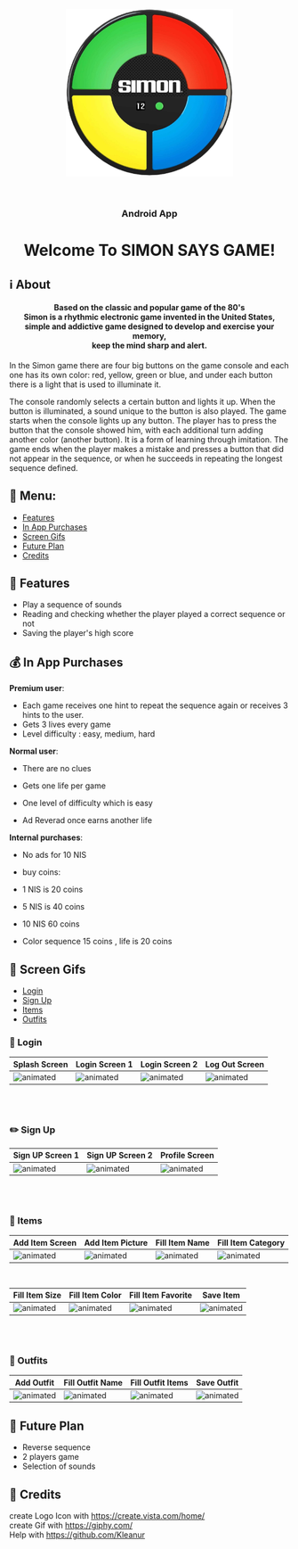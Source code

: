 <p align="center"><img src="https://github.com/dorindorsman/Simon_Says_Game/blob/master/app/src/main/res/drawable/ic_simon.png" height="300" width="300"></p>
<br/>
<h3 align="center">Android App</h3>
<h1 align="center">Welcome To SIMON SAYS GAME!</h1>


## :information_source: About 

<h4 align="center">Based on the classic and popular game of the 80's</br>
Simon is a rhythmic electronic game invented in the United States,</br>
simple and addictive game designed to develop and exercise your memory,</br>
keep the mind sharp and alert.
</h4> 

In the Simon game there are four big buttons on the game console and each one has its own color:
red, yellow, green or blue, and under each button there is a light that is used to illuminate it.

The console randomly selects a certain button and lights it up.
When the button is illuminated, a sound unique to the button is also played.
The game starts when the console lights up any button.
The player has to press the button that the console showed him, with each additional turn adding another color (another button).
It is a form of learning through imitation.
The game ends when the player makes a mistake and presses a button that did not appear in the sequence, or when he succeeds in repeating the longest sequence defined.

## :link: Menu:

- [Features](https://github.com/dorindorsman/C_Style/blob/master/README.md#space_invader-features)</br>
- [In App Purchases](https://github.com/dorindorsman/C_Style/blob/master/README.md#iphone-screen-gifs)</br>
- [Screen Gifs](https://github.com/dorindorsman/C_Style/blob/master/README.md#iphone-screen-gifs)</br>
- [Future Plan](https://github.com/dorindorsman/C_Style/blob/master/README.md#pencil-future-plan)</br>
- [Credits](https://github.com/dorindorsman/C_Style/blob/master/README.md#pray-credits)</br>


## :space_invader: Features 

- Play a sequence of sounds
- Reading and checking whether the player played a correct sequence or not
- Saving the player's high score

## :moneybag: In App Purchases 

 **Premium user**:
 - Each game receives one hint to repeat the sequence again or receives 3 hints to the user.
 - Gets 3 lives every game
 - Level difficulty :  easy, medium, hard

 **Normal user**:
 - There are no clues
 - Gets one life per game
 - One level of difficulty which is easy

 - Ad Reverad once earns another life

 **Internal purchases**: 
 - No ads for 10 NIS
 - buy coins:
 - 1 NIS is 20 coins
 - 5 NIS is 40 coins
 - 10 NIS 60 coins

  - Color sequence 15 coins , life is 20 coins


## :iphone: Screen Gifs
- [Login](https://github.com/dorindorsman/C_Style#calling-login)</br>
- [Sign Up](https://github.com/dorindorsman/C_Style/blob/master/README.md#pencil2-sign-up)</br>
- [Items](https://github.com/dorindorsman/C_Style/blob/master/README.md#shirt-items)</br>
- [Outfits](https://github.com/dorindorsman/C_Style/blob/master/README.md#walking-outfits)</br>

### :calling: Login

|Splash Screen|Login Screen 1|Login Screen 2|Log Out Screen|
|--|--|--|--|
|<img src="https://media.giphy.com/media/AAOrgReKExiovScnlL/giphy.gif" alt="animated"/>|<img src="https://media.giphy.com/media/zT3KtRSA8A2PImgkbt/giphy.gif" alt="animated"/>|<img src="https://media.giphy.com/media/pN35z8KALUiaPEM7oY/giphy.gif" alt="animated"/>|<img src="https://media.giphy.com/media/uVYEXYFWOF2qry9M9Q/giphy.gif" alt="animated"/>|

</br>
</br>

### :pencil2: Sign Up

|Sign UP Screen 1|Sign UP Screen 2|Profile Screen|
|--|--|--|
<img src="https://media.giphy.com/media/zSkdCsm0LbcrPh5Z52/giphy.gif" alt="animated"/>|<img src="https://media.giphy.com/media/fPTB2sfXtmDjRuvIJZ/giphy.gif" alt="animated"/>|<img src="https://media.giphy.com/media/Fb0zzpvjfyfSriRcri/giphy.gif" alt="animated"/>|

</br>
</br>

### :shirt: Items

|Add Item Screen|Add Item Picture|Fill Item Name|Fill Item Category|
|--|--|--|--|
|<img src="https://media.giphy.com/media/SGw6ra74SxFC7aFHMJ/giphy.gif" alt="animated"/>|<img src="https://media.giphy.com/media/0WL7LxNYx0GR2EgtxA/giphy.gif" alt="animated"/>|<img src="https://media.giphy.com/media/LPgooRJqdWsM9qGWcf/giphy.gif" alt="animated"/>|<img src="https://media.giphy.com/media/tr4Boo2XhJq6Rp247r/giphy.gif" alt="animated"/>|

</br>

|Fill Item Size|Fill Item Color|Fill Item Favorite|Save Item|
|--|--|--|--|
|<img src="https://media.giphy.com/media/Aj7wuQUemAag1lWVQL/giphy.gif" alt="animated"/>|<img src="https://media.giphy.com/media/JF8TEv3chrNxj25YLM/giphy.gif" alt="animated"/>|<img src="https://media.giphy.com/media/9XHl1WY5vSj29CtaOv/giphy.gif" alt="animated"/>|<img src="https://media.giphy.com/media/vW8FT7CCZMFAYjhTAi/giphy.gif" alt="animated"/>|

</br>
</br>

### :walking: Outfits

|Add Outfit|Fill Outfit Name|Fill Outfit Items|Save Outfit|
|--|--|--|--|
|<img src="https://media.giphy.com/media/Xswc1E2RtgsUD03yvt/giphy.gif" alt="animated"/>|<img src="https://media.giphy.com/media/Vq2IPrRJdnHe9rl08v/giphy.gif" alt="animated"/>|<img src="https://media.giphy.com/media/mK7R7x5YMgeQQf0qws/giphy.gif" alt="animated"/>|<img src="https://media.giphy.com/media/kWb8Cpjstx5lKZ45Uy/giphy.gif" alt="animated"/>|



## :pencil: Future Plan 
- Reverse sequence
- 2 players game
- Selection of sounds


## :pray: Credits
 create Logo Icon with https://create.vista.com/home/ </br>
 create Gif with https://giphy.com/ </br>
 Help with https://github.com/Kleanur



